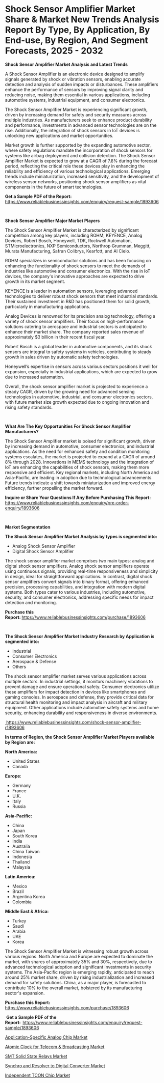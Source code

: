 <p><h1>Shock Sensor Amplifier Market Share & Market New Trends Analysis Report By Type, By Application, By End-use, By Region, And Segment Forecasts, 2025 - 2032</h1></p><p><strong>Shock Sensor Amplifier Market Analysis and Latest Trends</strong></p>
<p><p>A Shock Sensor Amplifier is an electronic device designed to amplify signals generated by shock or vibration sensors, enabling accurate detection and analysis of sudden impacts or disturbances. These amplifiers enhance the performance of sensors by improving signal clarity and reducing noise, making them essential in various applications, including automotive systems, industrial equipment, and consumer electronics.</p><p>The Shock Sensor Amplifier Market is experiencing significant growth, driven by increasing demand for safety and security measures across multiple industries. As manufacturers seek to enhance product durability and performance, investments in advanced sensor technologies are on the rise. Additionally, the integration of shock sensors in IoT devices is unlocking new applications and market opportunities. </p><p>Market growth is further supported by the expanding automotive sector, where safety regulations mandate the incorporation of shock sensors for systems like airbag deployment and collision detection. The Shock Sensor Amplifier Market is expected to grow at a CAGR of 7.8% during the forecast period, reflecting the critical role these devices play in enhancing the reliability and efficiency of various technological applications. Emerging trends include miniaturization, increased sensitivity, and the development of wireless sensor networks, positioning shock sensor amplifiers as vital components in the future of smart technologies.</p></p>
<p><strong>Get a Sample PDF of the Report:&nbsp;</strong> <a href="https://www.reliablebusinessinsights.com/enquiry/request-sample/1893606?utm_campaign=1873&utm_medium=2&utm_source=Github&utm_content=ia&utm_term=13022025&utm_id=shock-sensor-amplifier">https://www.reliablebusinessinsights.com/enquiry/request-sample/1893606</a></p>
<p>&nbsp;</p>
<p><strong>Shock Sensor Amplifier Major Market Players</strong></p>
<p><p>The Shock Sensor Amplifier Market is characterized by significant competition among key players, including ROHM, KEYENCE, Analog Devices, Robert Bosch, Honeywell, TDK, Rockwell Automation, STMicroelectronics, NXP Semiconductors, Northrop Grumman, Meggitt, Murata Manufacturing, Safran Colibrys, Kearfott, and Al Cielo. </p><p>ROHM specializes in semiconductor solutions and has been focusing on enhancing the functionality of shock sensors to meet the demands of industries like automotive and consumer electronics. With the rise in IoT devices, the company's innovative approaches are expected to drive growth in its market segment.</p><p>KEYENCE is a leader in automation sensors, leveraging advanced technologies to deliver robust shock sensors that meet industrial standards. Their sustained investment in R&D has positioned them for solid growth, particularly in manufacturing applications.</p><p>Analog Devices is renowned for its precision analog technology, offering a variety of shock sensor amplifiers. Their focus on high-performance solutions catering to aerospace and industrial sectors is anticipated to enhance their market share. The company reported sales revenue of approximately $3 billion in their recent fiscal year.</p><p>Robert Bosch is a global leader in automotive components, and its shock sensors are integral to safety systems in vehicles, contributing to steady growth in sales driven by automatic safety technologies. </p><p>Honeywell’s expertise in sensors across various sectors positions it well for expansion, especially in industrial applications, which are expected to grow due to increased automation.</p><p>Overall, the shock sensor amplifier market is projected to experience a steady CAGR, driven by the growing need for advanced sensing technologies in automotive, industrial, and consumer electronics sectors, with future market size growth expected due to ongoing innovation and rising safety standards.</p></p>
<p>&nbsp;</p>
<p><strong>What Are The Key Opportunities For Shock Sensor Amplifier Manufacturers?</strong></p>
<p><p>The Shock Sensor Amplifier market is poised for significant growth, driven by increasing demand in automotive, consumer electronics, and industrial applications. As the need for enhanced safety and condition monitoring systems escalates, the market is projected to expand at a CAGR of around 8% through 2028. Innovations in MEMS technology and the integration of IoT are enhancing the capabilities of shock sensors, making them more responsive and efficient. Key regional markets, including North America and Asia-Pacific, are leading in adoption due to technological advancements. Future trends indicate a shift towards miniaturization and improved energy efficiency, further propelling the market forward.</p></p>
<p><strong>Inquire or Share Your Questions If Any Before Purchasing This Report:</strong> <a href="https://www.reliablebusinessinsights.com/enquiry/pre-order-enquiry/1893606?utm_campaign=1873&utm_medium=2&utm_source=Github&utm_content=ia&utm_term=13022025&utm_id=shock-sensor-amplifier">https://www.reliablebusinessinsights.com/enquiry/pre-order-enquiry/1893606</a></p>
<p>&nbsp;</p>
<p><strong>Market Segmentation</strong></p>
<p><strong>The Shock Sensor Amplifier Market Analysis by types is segmented into:</strong></p>
<p><ul><li>Analog Shock Sensor Amplifier</li><li>Digital Shock Sensor Amplifier</li></ul></p>
<p><p>The shock sensor amplifier market comprises two main types: analog and digital shock sensor amplifiers. Analog shock sensor amplifiers operate using continuous signals, providing real-time responsiveness and simplicity in design, ideal for straightforward applications. In contrast, digital shock sensor amplifiers convert signals into binary format, offering enhanced precision, processing capabilities, and integration with modern digital systems. Both types cater to various industries, including automotive, security, and consumer electronics, addressing specific needs for impact detection and monitoring.</p></p>
<p><strong>Purchase this Report:&nbsp;</strong><a href="https://www.reliablebusinessinsights.com/purchase/1893606?utm_campaign=1873&utm_medium=2&utm_source=Github&utm_content=ia&utm_term=13022025&utm_id=shock-sensor-amplifier">https://www.reliablebusinessinsights.com/purchase/1893606</a></p>
<p>&nbsp;</p>
<p><strong>The Shock Sensor Amplifier Market Industry Research by Application is segmented into:</strong></p>
<p><ul><li>Industrial</li><li>Consumer Electronics</li><li>Aerospace & Defense</li><li>Others</li></ul></p>
<p><p>The shock sensor amplifier market serves various applications across multiple sectors. In industrial settings, it monitors machinery vibrations to prevent damage and ensure operational safety. Consumer electronics utilize these amplifiers for impact detection in devices like smartphones and gaming consoles. In aerospace and defense, they provide critical data for structural health monitoring and impact analysis in aircraft and military equipment. Other applications include automotive safety systems and home security, enhancing durability and responsiveness in diverse environments.</p></p>
<p><a href="https://www.reliablebusinessinsights.com/shock-sensor-amplifier-r1893606?utm_campaign=1873&utm_medium=2&utm_source=Github&utm_content=ia&utm_term=13022025&utm_id=shock-sensor-amplifier">&nbsp;https://www.reliablebusinessinsights.com/shock-sensor-amplifier-r1893606</a></p>
<p><strong>In terms of Region, the Shock Sensor Amplifier Market Players available by Region are:</strong></p>
<p>
    <p> <strong> North America: </strong>
        <ul>
            <li>United States</li>
            <li>Canada</li>
        </ul>
        </p> 
    <p> <strong> Europe: </strong>
        <ul>
            <li>Germany</li>
            <li>France</li>
            <li>U.K.</li>
            <li>Italy</li>
            <li>Russia</li>
        </ul>
        </p> 
    <p> <strong> Asia-Pacific: </strong>
        <ul>
            <li>China</li>
            <li>Japan</li>
            <li>South Korea</li>
            <li>India</li>
            <li>Australia</li>
            <li>China Taiwan</li>
            <li>Indonesia</li>
            <li>Thailand</li>
            <li>Malaysia</li>
        </ul>
        </p> 
    <p> <strong> Latin America: </strong>
        <ul>
            <li>Mexico</li>
            <li>Brazil</li>
            <li>Argentina Korea</li>
            <li>Colombia</li>
        </ul>
        </p> 
    <p> <strong> Middle East & Africa: </strong>
        <ul>
            <li>Turkey</li>
            <li>Saudi</li>
            <li>Arabia</li>
            <li>UAE</li>
            <li>Korea</li>
        </ul>
    </p>
    </p>
<p><p>The Shock Sensor Amplifier Market is witnessing robust growth across various regions. North America and Europe are expected to dominate the market, with shares of approximately 35% and 30%, respectively, due to advanced technological adoption and significant investments in security systems. The Asia-Pacific region is emerging rapidly, anticipated to reach around 25% market share, driven by rising industrialization and increased demand for safety solutions. China, as a major player, is forecasted to contribute 10% to the overall market, bolstered by its manufacturing sector's expansion.</p></p>
<p><strong>Purchase this Report: </strong><a href="https://www.reliablebusinessinsights.com/purchase/1893606?utm_campaign=1873&utm_medium=2&utm_source=Github&utm_content=ia&utm_term=13022025&utm_id=shock-sensor-amplifier">https://www.reliablebusinessinsights.com/purchase/1893606</a></p>
<p>&nbsp;<strong>Get a Sample PDF of the Report:&nbsp;&nbsp;</strong><a href="https://www.reliablebusinessinsights.com/enquiry/request-sample/1893606?utm_campaign=1873&utm_medium=2&utm_source=Github&utm_content=ia&utm_term=13022025&utm_id=shock-sensor-amplifier">https://www.reliablebusinessinsights.com/enquiry/request-sample/1893606</a></p>
<p><strong></strong></p>
<p><p><a href="https://github.com/ziwersekos/Market-Research-Report-List-1/blob/main/application-specific-analog-chip-market.md?utm_campaign=1873&utm_medium=2&utm_source=Github&utm_content=ia&utm_term=13022025&utm_id=shock-sensor-amplifier">Application-Specific Analog Chip Market</a></p><p><a href="https://github.com/domnikgisken/Market-Research-Report-List-1/blob/main/atomic-clock-for-telecom-broadcasting-market.md?utm_campaign=1873&utm_medium=2&utm_source=Github&utm_content=ia&utm_term=13022025&utm_id=shock-sensor-amplifier">Atomic Clock for Telecom & Broadcasting Market</a></p><p><a href="https://github.com/raquinyagua/Market-Research-Report-List-1/blob/main/smt-solid-state-relays-market.md?utm_campaign=1873&utm_medium=2&utm_source=Github&utm_content=ia&utm_term=13022025&utm_id=shock-sensor-amplifier">SMT Solid State Relays Market</a></p><p><a href="https://github.com/chinwonhanie/Market-Research-Report-List-1/blob/main/synchro-and-resolver-to-digital-converter-market.md?utm_campaign=1873&utm_medium=2&utm_source=Github&utm_content=ia&utm_term=13022025&utm_id=shock-sensor-amplifier">Synchro and Resolver to Digital Converter Market</a></p><p><a href="https://github.com/ivvrgibi/Market-Research-Report-List-1/blob/main/independent-tcon-chip-market.md?utm_campaign=1873&utm_medium=2&utm_source=Github&utm_content=ia&utm_term=13022025&utm_id=shock-sensor-amplifier">Independent TCON Chip Market</a></p></p>